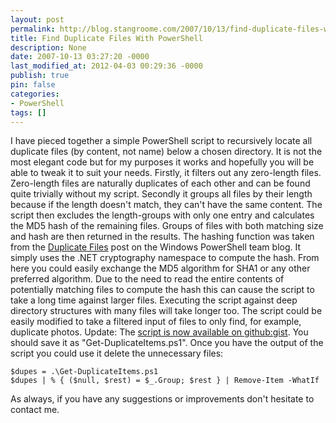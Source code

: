 ```yaml
---
layout: post
permalink: http://blog.stangroome.com/2007/10/13/find-duplicate-files-with-powershell/
title: Find Duplicate Files With PowerShell
description: None
date: 2007-10-13 03:27:20 -0000
last_modified_at: 2012-04-03 00:29:36 -0000
publish: true
pin: false
categories:
- PowerShell
tags: []
---
```

I have pieced together a simple PowerShell script to recursively locate all duplicate files (by content, not name) below a chosen directory. It is not the most elegant code but for my purposes it works and hopefully you will be able to tweak it to suit your needs. Firstly, it filters out any zero-length files. Zero-length files are naturally duplicates of each other and can be found quite trivially without my script. Secondly it groups all files by their length because if the length doesn't match, they can't have the same content. The script then excludes the length-groups with only one entry and calculates the MD5 hash of the remaining files. Groups of files with both matching size and hash are then returned in the results. The hashing function was taken from the [Duplicate Files](http://blogs.msdn.com/powershell/archive/2006/04/25/583225.aspx) post on the Windows PowerShell team blog. It simply uses the .NET cryptography namespace to compute the hash. From here you could easily exchange the MD5 algorithm for SHA1 or any other preferred algorithm. Due to the need to read the entire contents of potentially matching files to compute the hash this can cause the script to take a long time against larger files. Executing the script against deep directory structures with many files will take longer too. The script could be easily modified to take a filtered input of files to only find, for example, duplicate photos. Update: The [script is now available on github:gist](https://gist.github.com/2288218). You should save it as "Get-DuplicateItems.ps1". Once you have the output of the script you could use it delete the unnecessary files:
  
    $dupes = .\Get-DuplicateItems.ps1
    $dupes | % { ($null, $rest) = $_.Group; $rest } | Remove-Item -WhatIf

As always, if you have any suggestions or improvements don't hesitate to contact me.
